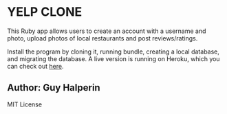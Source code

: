 YELP CLONE
===================================

This Ruby app allows users to create an account with a username and photo, upload photos of local restaurants and post reviews/ratings.

Install the program by cloning it, running bundle, creating a local database, and migrating the database.  A live version is running on Heroku, which you can check out [here](http://yelp-clone-epicodus.herokuapp.com/).

Author: Guy Halperin
-------------------

MIT License
